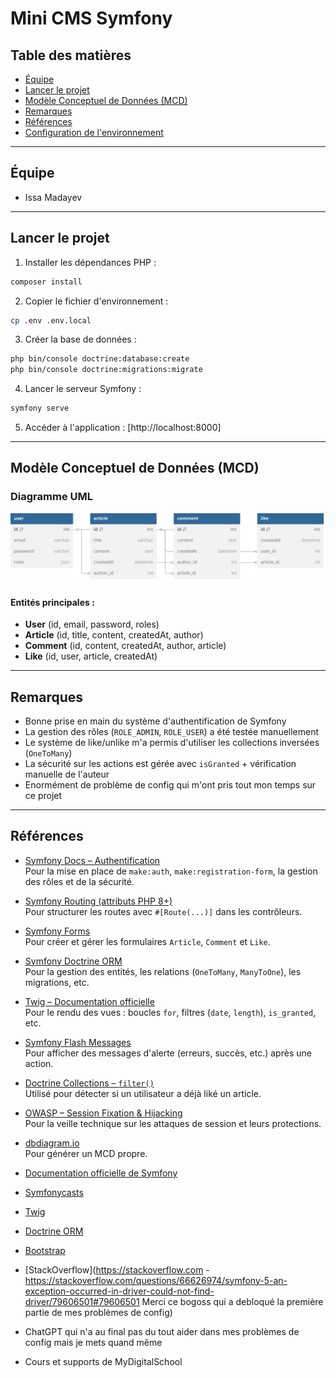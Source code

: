 # Mini CMS Symfony

## Table des matières

- [Équipe](#-équipe)
- [Lancer le projet](#-lancer-le-projet)
- [Modèle Conceptuel de Données (MCD)](#-modèle-conceptuel-de-données-mcd)
- [Remarques](#-remarques)
- [Références](#-références)
- [Configuration de l'environnement](#-configuration-de-lenvironnement)

---

## Équipe

- Issa Madayev

---

## Lancer le projet

1. Installer les dépendances PHP :

```bash
composer install
```

2. Copier le fichier d'environnement :

```bash
cp .env .env.local
```

3. Créer la base de données :

```bash
php bin/console doctrine:database:create
php bin/console doctrine:migrations:migrate
```

4. Lancer le serveur Symfony :

```bash
symfony serve
```

5. Accéder à l'application :
[http://localhost:8000]
---

## Modèle Conceptuel de Données (MCD)

### Diagramme UML

![MCD](docs/MCD.svg)

#### Entités principales :

- **User** (id, email, password, roles)
- **Article** (id, title, content, createdAt, author)
- **Comment** (id, content, createdAt, author, article)
- **Like** (id, user, article, createdAt)

---

## Remarques

- Bonne prise en main du système d'authentification de Symfony
- La gestion des rôles (`ROLE_ADMIN`, `ROLE_USER`) a été testée manuellement
- Le système de like/unlike m'a permis d'utiliser les collections inversées (`OneToMany`)
- La sécurité sur les actions est gérée avec `isGranted` + vérification manuelle de l'auteur
- Enormément de problème de config qui m'ont pris tout mon temps sur ce projet

---

## Références
- [Symfony Docs – Authentification](https://symfony.com/doc/current/security.html)  
  Pour la mise en place de `make:auth`, `make:registration-form`, la gestion des rôles et de la sécurité.

- [Symfony Routing (attributs PHP 8+)](https://symfony.com/doc/current/routing.html#using-attributes)  
  Pour structurer les routes avec `#[Route(...)]` dans les contrôleurs.

- [Symfony Forms](https://symfony.com/doc/current/forms.html)  
  Pour créer et gérer les formulaires `Article`, `Comment` et `Like`.

- [Symfony Doctrine ORM](https://symfony.com/doc/current/doctrine.html)  
  Pour la gestion des entités, les relations (`OneToMany`, `ManyToOne`), les migrations, etc.

- [Twig – Documentation officielle](https://twig.symfony.com/doc/)  
  Pour le rendu des vues : boucles `for`, filtres (`date`, `length`), `is_granted`, etc.

- [Symfony Flash Messages](https://symfony.com/doc/current/controller.html#flash-messages)  
  Pour afficher des messages d'alerte (erreurs, succès, etc.) après une action.

- [Doctrine Collections – `filter()`](https://www.doctrine-project.org/projects/doctrine-collections/en/1.6/index.html)  
  Utilisé pour détecter si un utilisateur a déjà liké un article.

- [OWASP – Session Fixation & Hijacking](https://owasp.org/www-community/attacks/Session_fixation)  
  Pour la veille technique sur les attaques de session et leurs protections.

- [dbdiagram.io](https://dbdiagram.io/home)  
  Pour générer un MCD propre.

- [Documentation officielle de Symfony](https://symfony.com/doc)

- [Symfonycasts](https://symfonycasts.com/)

- [Twig](https://twig.symfony.com/doc/)

- [Doctrine ORM](https://www.doctrine-project.org/projects/orm.html)

- [Bootstrap](https://getbootstrap.com/)

- [StackOverflow](https://stackoverflow.com - https://stackoverflow.com/questions/66626974/symfony-5-an-exception-occurred-in-driver-could-not-find-driver/79606501#79606501 Merci ce bogoss qui a debloqué la première partie de mes problèmes de config)

- ChatGPT qui n'a au final pas du tout aider dans mes problèmes de config mais je mets quand même

- Cours et supports de MyDigitalSchool